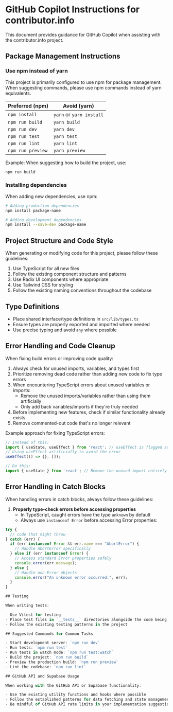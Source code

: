 # GitHub Copilot Instructions for contributor.info

This document provides guidance for GitHub Copilot when assisting with the contributor.info project.

## Package Management Instructions

### Use npm instead of yarn

This project is primarily configured to use npm for package management. When suggesting commands, please use npm commands instead of yarn equivalents.

| Preferred (npm) | Avoid (yarn) |
|-----------------|--------------|
| `npm install` | `yarn` or `yarn install` |
| `npm run build` | `yarn build` |
| `npm run dev` | `yarn dev` |
| `npm run test` | `yarn test` |
| `npm run lint` | `yarn lint` |
| `npm run preview` | `yarn preview` |

Example: When suggesting how to build the project, use:
```bash
npm run build
```

### Installing dependencies

When adding new dependencies, use npm:

```bash
# Adding production dependencies
npm install package-name

# Adding development dependencies 
npm install --save-dev package-name
```

## Project Structure and Code Style

When generating or modifying code for this project, please follow these guidelines:

1. Use TypeScript for all new files
2. Follow the existing component structure and patterns
3. Use Radix UI components where appropriate
4. Use Tailwind CSS for styling
5. Follow the existing naming conventions throughout the codebase

## Type Definitions

- Place shared interface/type definitions in `src/lib/types.ts`
- Ensure types are properly exported and imported where needed
- Use precise typing and avoid `any` where possible

## Error Handling and Code Cleanup

When fixing build errors or improving code quality:

1. Always check for unused imports, variables, and types first
2. Prioritize removing dead code rather than adding new code to fix type errors
3. When encountering TypeScript errors about unused variables or imports:
   - Remove the unused imports/variables rather than using them artificially
   - Only add back variables/imports if they're truly needed
4. Before implementing new features, check if similar functionality already exists
5. Remove commented-out code that's no longer relevant

Example approach for fixing TypeScript errors:
```typescript
// Instead of this:
import { useState, useEffect } from 'react'; // useEffect is flagged as unused
// Using useEffect artificially to avoid the error
useEffect(() => {}, []); 

// Do this:
import { useState } from 'react'; // Remove the unused import entirely
```

## Error Handling in Catch Blocks
When handling errors in catch blocks, always follow these guidelines:

1. **Properly type-check errors before accessing properties**
   - In TypeScript, caught errors have the type `unknown` by default
   - Always use `instanceof Error` before accessing Error properties:

```typescript
try {
  // code that might throw
} catch (err) {
  if (err instanceof Error && err.name === "AbortError") {
    // Handle AbortError specifically
  } else if (err instanceof Error) {
    // Access standard Error properties safely
    console.error(err.message);
  } else {
    // Handle non-Error objects
    console.error("An unknown error occurred:", err);
  }
}

## Testing

When writing tests:

- Use Vitest for testing
- Place test files in `__tests__` directories alongside the code being tested
- Follow the existing testing patterns in the project

## Suggested Commands for Common Tasks

- Start development server: `npm run dev`
- Run tests: `npm run test`
- Run tests in watch mode: `npm run test:watch`
- Build the project: `npm run build`
- Preview the production build: `npm run preview`
- Lint the codebase: `npm run lint`

## GitHub API and Supabase Usage

When working with the GitHub API or Supabase functionality:

- Use the existing utility functions and hooks where possible
- Follow the established patterns for data fetching and state management
- Be mindful of GitHub API rate limits in your implementation suggestions